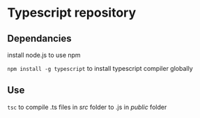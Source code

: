 # Typescript repository

## Dependancies

install node.js to use npm

``npm install -g typescript`` to install typescript compiler globally

## Use

``tsc`` to compile .ts files in *src* folder to .js in *public* folder
